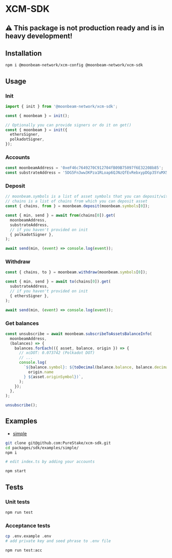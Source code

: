 # XCM-SDK

## :warning: This package is not production ready and is in heavy development!

## Installation

```bash
npm i @moonbeam-network/xcm-config @moonbeam-network/xcm-sdk
```

## Usage

### Init

```typescript
import { init } from '@moonbeam-network/xcm-sdk';

const { moonbeam } = init();

// Optionally you can provide signers or do it on get()
const { moonbeam } = init({
  ethersSigner,
  polkadotSigner,
});
```

### Accounts

```typescript
const moonbeamAddress = '0xeF46c7649270C912704fB09B75097f6E32208b85';
const substrateAddress = '5DG5Fn3ww3KPza1RLoap6QJNzQfEvRebxypDGp35YuMX5y2K';
```

### Deposit

```typescript
// moonbeam.symbols is a list of asset symbols that you can deposit/withdraw
// chains is a list of chains from which you can deposit asset
const { chains, from } = moonbeam.deposit(moonbeam.symbols[0]);

const { min, send } = await from(chains[0]).get(
  moonbeamAddress,
  substrateAddress,
  // if you haven't provided on init
  { polkadotSigner },
);

await send(min, (event) => console.log(event));
```

### Withdraw

```typescript
const { chains, to } = moonbeam.withdraw(moonbeam.symbols[0]);

const { min, send } = await to(chains[0]).get(
  substrateAddress,
  // if you haven't provided on init
  { ethersSigner },
);

await send(min, (event) => console.log(event));
```

### Get balances

```typescript
const unsubscribe = await moonbeam.subscribeToAssetsBalanceInfo(
  moonbeamAddress,
  (balances) => {
    balances.forEach(({ asset, balance, origin }) => {
      // xcDOT: 0.073742 (Polkadot DOT)
      // ...
      console.log(
        `${balance.symbol}: ${toDecimal(balance.balance, balance.decimals)} (${
          origin.name
        } ${asset.originSymbol})`,
      );
    });
  },
);

unsubscribe();
```

## Examples

- [simple](https://github.com/PureStake/xcm-sdk/blob/main/packages/sdk/examples/simple)

```bash
git clone git@github.com:PureStake/xcm-sdk.git
cd packages/sdk/examples/simple/
npm i

# edit index.ts by adding your accounts

npm start
```

## Tests

### Unit tests

```bash
npm run test
```

### Acceptance tests

```bash
cp .env.example .env
# add private key and seed phrase to .env file

npm run test:acc
```
